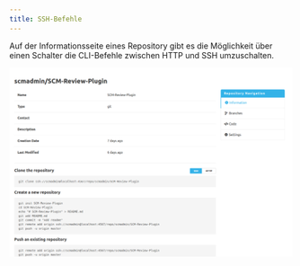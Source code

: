 ```yaml
---
title: SSH-Befehle
---
```

Auf der Informationsseite eines Repository gibt es die Möglichkeit über einen Schalter die CLI-Befehle zwischen HTTP und SSH umzuschalten.

![SSH-Commands](assets/ssh-commands.png)
